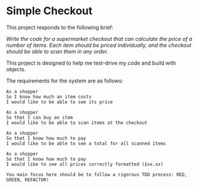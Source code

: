 # Simple Checkout

This project responds to the following brief:

*Write the code for a supermarket checkout that can calculate the price of a number of items. Each item should be priced individually, and the checkout should be able to scan them in any order.*

This project is designed to help me test-drive my code and build with objects.

The requirements for the system are as follows:

```
As a shopper
So I know how much an item costs
I would like to be able to see its price

As a shopper
So that I can buy an item
I would like to be able to scan items at the checkout

As a shopper
So that I know how much to pay
I would like to be able to see a total for all scanned items

As a shopper
So that I know how much to pay
I would like to see all prices correctly formatted (£xx.xx)

You main focus here should be to follow a rigorous TDD process: RED, GREEN, REFACTOR!
```



